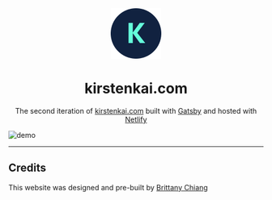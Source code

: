 <div align="center">
  <img alt="Logo" src="https://raw.githubusercontent.com/kirstenkai/portfolio/main/src/images/logo1.png" width="100" />
</div>
<h1 align="center">
  kirstenkai.com
</h1>
<p align="center">
  The second iteration of <a href="https://kirstenkai.com" target="_blank">kirstenkai.com</a> built with <a href="https://www.gatsbyjs.org/" target="_blank">Gatsby</a> and hosted with <a href="https://www.netlify.com/" target="_blank">Netlify</a>
</p>
<!-- <p align="center">
  Previous iterations:
  <a href="https://github.com/bchiang7/v1" target="_blank">v1</a>,
  <a href="https://github.com/bchiang7/v2" target="_blank">v2</a>,
  <a href="https://github.com/bchiang7/bchiang7.github.io" target="_blank">v3</a>
</p> -->

<!-- Netlify status -->
<!-- <p align="center">
  <a href="https://app.netlify.com/sites/brittanychiang/deploys" target="_blank">
    <img src="https://api.netlify.com/api/v1/badges/1963b488-7b78-48c9-9e2d-6fb5e47ab3af/deploy-status" alt="Netlify Status" />
  </a>
</p> -->

![demo](https://raw.githubusercontent.com/bchiang7/v4/main/src/images/demo.png)

---

## Credits

<p>
  This website was designed and pre-built by <a href="https://github.com/bchiang7/v4" target="_blank">Brittany Chiang</a>
</p>
